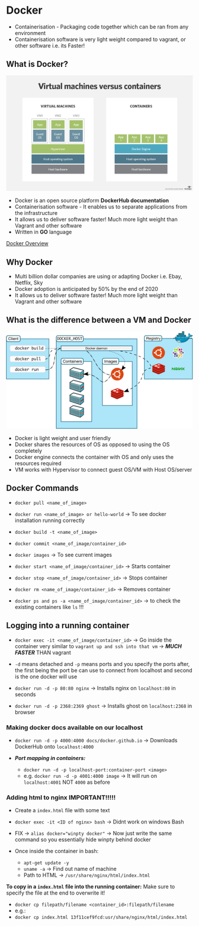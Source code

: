 # Docker
- Containerisation - Packaging code together which can be ran from any environment
- Containerisation software is very light weight compared to vagrant, or other software i.e. its Faster!
## What is Docker?

![](img/Docker.png)

- Docker is an open source platform **DockerHub documentation** 
- Containerisation software - It enables us to separate applications from the infrastructure
- It allows us to deliver software faster! Much more light weight than Vagrant and other software
- Written in **GO** language

[Docker Overview](https://docs.docker.com/get-started/overview/)

## Why Docker
- Multi billion dollar companies are using or adapting Docker i.e. Ebay, Netflix, Sky 
- Docker adoption is anticipated by 50% by the end of 2020 
- It allows us to deliver software faster! Much more light weight than Vagrant and other software

## What is the difference between a VM and Docker

![](img/docker_explained.svg)

- Docker is light weight and user friendly 
- Docker shares the resources of OS as opposed to using the OS completely 
- Docker engine connects the container with OS and only uses the resources required
- VM works with Hypervisor to connect guest OS/VM with Host OS/server

## Docker Commands
- `docker pull <name_of_image>` 
- `docker run <name_of_image> or hello-world` -> To see docker installation running correctly
- `docker build -t <name_of_image>`
- `docker commit <name_of_image/container_id>`  
  
- `docker images` -> To see current images 
- `docker start <name_of_image/container_id>` -> Starts container
- `docker stop <name_of_image/container_id>` -> Stops container
- `docker rm <name_of_image/container_id>` -> Removes container
- `docker ps and ps -a <name_of_image/container_id>` -> to check the existing containers like `ls` !!!

## Logging into a running container 
- `docker exec -it <name_of_image/container_id>` -> Go inside the container very similar to `vagrant up and ssh into that vm` -> ***MUCH FASTER*** THAN vagrant 

- `-d` means detached and `-p` means ports and you specify the ports after, the first being the port be can use to connect from localhost and second is the one docker will use
- `docker run -d -p 80:80 nginx` -> Installs nginx on `localhost:80` in seconds
- `docker run -d -p 2368:2369 ghost` -> Installs ghost on `localhost:2368` in browser

### Making docker docs available on our localhost
- `docker run -d -p 4000:4000 docs/docker.github.io` -> Downloads DockerHub onto `localhost:4000`

- ***Port mapping in containers:***
  - `docker run -d -p localhost-port:container-port <image>`
  - e.g. `docker run -d -p 4001:4000 image` -> It will run on `localhost:4001` NOT `4000` as before

### Adding html to nginx IMPORTANT!!!!!
- Create a `index.html` file with some text 
- `docker exec -it <ID of nginx> bash` -> Didnt work on windows Bash
- FIX -> `alias docker="winpty docker"` -> Now just write the same command so you essentially hide winpty behind docker

- Once inside the container in bash:
  - `apt-get update -y`
  - `uname -a` -> Find out name of machine 
  - Path to HTML -> `/usr/share/nginx/html/index.html`

**To copy in a `index.html` file into the running container:**
Make sure to specify the file at the end to overwrite it!
- `docker cp filepath/filename <container_id>:filepath/filename` 
- e.g.:
- `docker cp index.html 13f11cef9fcd:usr/share/nginx/html/index.html`
